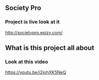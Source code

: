 ## Society Pro
### Project is live look at it
http://societypro.epizy.com/

## What is this project all about
### Look at this video
https://youtu.be/i2johXK5NeQ
